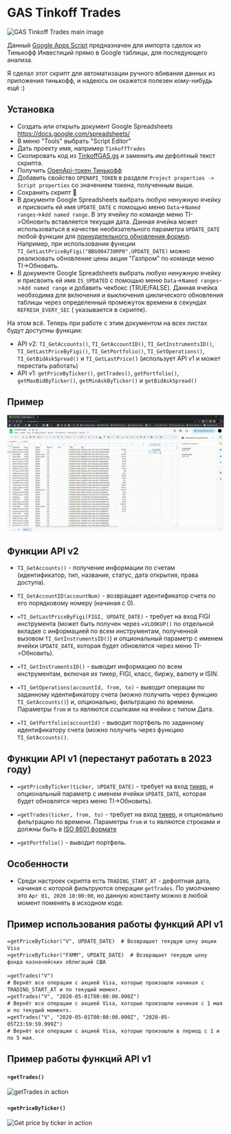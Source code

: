 # GAS Tinkoff Trades

![GAS Tinkoff Trades main image](https://github.com/ErhoSen/gas-tinkoff-trades/raw/master/images/main-image.jpg "GAS Tinkoff Trades main image")

Данный [Google Apps Script](https://developers.google.com/apps-script) предназначен для импорта сделок из Тинькофф
Инвестиций прямо в Google таблицы, для последующего анализа.

Я сделал этот скрипт для автоматизации ручного вбивания данных из приложения тинькофф, и надеюсь он окажется полезен
кому-нибудь ещё :)

## Установка

* Создать или открыть документ Google Spreadsheets https://docs.google.com/spreadsheets/
* В меню "Tools" выбрать "Script Editor"
* Дать проекту имя, например `TinkoffTrades`
* Скопировать код из [TinkoffGAS.gs](https://raw.githubusercontent.com/ErhoSen/gas-tinkoff-trades/master/TinkoffGAS.gs) и заменить
  им дефолтный текст скрипта.
* Получить [OpenApi-токен Тинькофф](https://www.tinkoff.ru/invest/settings/api/)
* Добавить свойство `OPENAPI_TOKEN` в разделе `Project properties -> Script properties` со значением токена, полученным
  выше.
* Сохранить скрипт 💾
* В документе Google Spreadsheets выбрать любую ненужную ячейку и присвоить ей имя `UPDATE_DATE` с помощью
  меню `Data`->`Named ranges`->`Add named range`. В эту ячейку по команде меню TI->Обновить вставляется текущая дата.
  Данная ячейка может использоваться в качестве необязательного параметра `UPDATE_DATE` любой функции
  для [принудительного обновления формул](https://stackoverflow.com/a/27656313). Например, при использовании
  функции `TI_GetLastPriceByFigi("BBG004730RP0",UPDATE_DATE)` можно реализовать обновление цены акции "Газпром" по
  команде меню TI->Обновить.
* В документе Google Spreadsheets выбрать любую ненужную ячейку и присвоить ей имя `IS_UPDATED` с помощью
  меню `Data`->`Named ranges`->`Add named range` и добавить чекбокс (TRUE/FALSE). Данная ячейка необходима для включения
  и выключения циклического обновления таблицы через определенный промежуток времени в секундах `REFRESH_EVERY_SEC` (
  указывается в скрипте).

На этом всё. Теперь при работе с этим документом на всех листах будут доступны функции:

* API
  v2: `TI_GetAccounts()`, `TI_GetAccountID()`, `TI_GetInstrumentsID()`, `TI_GetLastPriceByFigi()`, `TI_GetPortfolio()`, `TI_GetOperations()`, `TI_GetBidAskSpread()`
  и `TI_GetLastPrice()` (использует API v1 и может перестать работать)
* API v1: `getPriceByTicker()`, `getTrades()`, `getPortfolio()`, `getMaxBidByTicker()`, `getMinAskByTicker()`
  и `getBidAskSpread()`

## Пример

![example.gif](gif/example.gif)

## Функции API v2

* `TI_GetAccounts()` - получение информации по счетам (идентификатор, тип, название, статус, дата открытия, права
  доступа).

* `TI_GetAccountID(accountNum)` - возвращает идентификатор счета по его порядковому номеру (начиная с 0).

* `=TI_GetLastPriceByFigi(FIGI, UPDATE_DATE)` - требует на вход FIGI инструмента (может быть получен через `=VLOOKUP()`
  по отдельной вкладке с информацией по всем инструментам, полученной вызовом `TI_GetInstrumentsID()`) и опциональный
  параметр с именем ячейки `UPDATE_DATE`, которая будет обновлятся через меню TI->Обновить).

* `=TI_GetInstrumentsID()` - выводит информацию по всем инструментам, включая их тикер, FIGI, класс, биржу, валюту и
  ISIN.

* `=TI_GetOperations(accountId, from, to)` - выводит операции по заданному идентификатору счета (можно получить через
  функцию `TI_GetAccounts()`) и, опционально, фильтрацию по времени. Параметры `from` и `to` являются ссылками на ячейки
  с типом Дата.

* `=TI_GetPortfolio(accountId)` - выводит портфель по заданному идентификатору счета (можно получить через
  функцию `TI_GetAccounts()`.

## Функции API v1 (перестанут работать в 2023 году)

* `=getPriceByTicker(ticker, UPDATE_DATE)` - требует на
  вход [тикер](https://ru.wikipedia.org/wiki/%D0%A2%D0%B8%D0%BA%D0%B5%D1%80), и опциональный параметр с именем
  ячейки `UPDATE_DATE`, которая будет обновлятся через меню TI->Обновить).

* `=getTrades(ticker, from, to)` - требует на
  вход [тикер](https://ru.wikipedia.org/wiki/%D0%A2%D0%B8%D0%BA%D0%B5%D1%80), и опционально фильтрацию по времени.
  Параметры `from` и `to` являются строками и должны быть в [ISO 8601 формате](https://ru.wikipedia.org/wiki/ISO_8601)

* `=getPortfolio()` - выводит портфель.

## Особенности

* Среди настроек скрипта есть `TRADING_START_AT` - дефолтная дата, начиная с которой фильтруются операции `getTrades`.
  По умолчанию это `Apr 01, 2020 10:00:00`, но данную константу можно в любой момент поменять в исходном коде.

## Пример использования работы функций API v1

```
=getPriceByTicker("V", UPDATE_DATE)  # Возвращает текущую цену акции Visa
=getPriceByTicker("FXMM", UPDATE_DATE)  # Возвращает текущую цену фонда казначейских облигаций США

=getTrades("V") 
# Вернёт все операции с акцией Visa, которые произошли начиная с TRADING_START_AT и по текущий момент.
=getTrades("V", "2020-05-01T00:00:00.000Z") 
# Вернёт все операции с акцией Visa, которые произошли начиная с 1 мая и по текущий моментs.
=getTrades("V", "2020-05-01T00:00:00.000Z", "2020-05-05T23:59:59.999Z") 
# Вернёт все операции с акцией Visa, которые произошли в период с 1 и по 5 мая.
```

## Пример работы функций API v1

#### `=getTrades()`

![getTrades in action](https://github.com/ErhoSen/gas-tinkoff-trades/raw/master/images/get-trades-in-action.gif "getTrades in Action")

#### `=getPriceByTicker()`

![Get price by ticker in action](https://github.com/ErhoSen/gas-tinkoff-trades/raw/master/images/get-price-by-ticker.gif)
